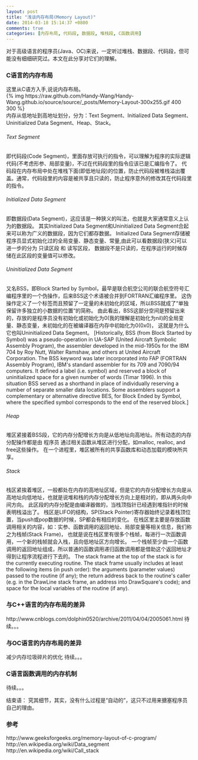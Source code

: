 ```yaml
---
layout: post
title: "浅谈内存布局(Memory Layout)"
date: 2014-03-18 15:14:37 +0800
comments: true
categories: [内存布局, 代码段, 数据段, 堆栈段, C函数调用]
---
```


对于高级语言的程序员(Java、OC)来说，一定听过堆栈、数据段、代码段，但可能没有细细研究过。本文在此分享对它们的理解。

<h3>C语言的内存布局</h3>
   这里从C语方入手,说说内存布局。<br/>
{% img https://raw.github.com/Handy-Wang/Handy-Wang.github.io/source/source/_posts/Memory-Layout-300x255.gif 400 300 %}<br/>
   内存从低地址到高地址划分，分为：Text Segment、Initialized Data Segment、Uninitialized Data Segment、Heap、Stack。<br/>
   
<h6>Text Segment</h6>
	即代码段(Code Segment)，里面存放可执行的指令，可以理解为程序的实际逻辑代码(不考虑形参、局部变量)，不过在代码段里的指令应该已是汇编指令了。
	代码段在内存布局中处在堆栈下面(即低地址段)的位置，防止代码段被堆栈溢出覆盖。通常，代码段里的内容是被共享且只读的，防止程序意外的修改其在代码段里的指令。

<h6>Initialized Data Segment</h6>
	即数据段(Data Segment)，这应该是一种狭义的叫法，也就是大家通常意义上认为的数据段。
	其实Initialized Data Segment和Uninitialized Data Segment合起来可以称为广义的数据段，因为它们都存数据。
	Initialized Data Segment存储被程序员显式初始化过的全局变量、静态变量、常量,由此可以看数据段(狭义)可以进一步的分为 只读区段 和 读写区段，
	数据段不是只读的，在程序运行的时候存储在此区段的变量值可以修改。

<h6>Uninitialized Data Segment</h6>
	又名BSS，即Block Started by Symbol，最早是联合航空公司的联合航空符号汇编程序里的一个伪操作，后来BSS这个术语被合并到FORTRAN汇编程序里。
	这伪操作定义了一个标签而且预留了一定量的未初始化的区域，所以BSS就成了“单独保留许多独立的小数据的位置“的简称。
	由此看出，BSS这部分空间是预留出来的，存放的是程序员没有初始化或初始化为0(我的理解是初始化为nil)的全局变量、静态变量，未初始化的在被编译器在内存中初始化为0(0x0)，
	这就是为什么它也叫Uninitialized Data Segment。
	[Historically, BSS (from Block Started by Symbol) was a pseudo-operation in UA-SAP (United Aircraft Symbolic Assembly Program), 
	the assembler developed in the mid-1950s for the IBM 704 by Roy Nutt, Walter Ramshaw, and others at United Aircraft Corporation.
	The BSS keyword was later incorporated into FAP (FORTRAN Assembly Program), IBM's standard assembler for its 709 and 7090/94 computers. 
	It defined a label (i.e. symbol) and reserved a block of uninitialized space for a given number of words (Timar 1996). 
	In this situation BSS served as a shorthand in place of individually reserving a number of separate smaller data locations. 
	Some assemblers support a complementary or alternative directive BES, for Block Ended by Symbol, 
	where the specified symbol corresponds to the end of the reserved block.]

<h6>Heap</h6>
	堆区紧接着BSS段，它的内存分配增长方向是从低地址向高地址。所有动态的内存分配操作都是由 程序员 通过相关函数从堆区进行分配，如malloc, realloc, and free这些操作。
	在一个进程里，堆区被所有的共享函数库和动态加载的模块所共享。

<h6>Stack</h6>
	栈区紧挨着堆区，一般都处在内存的高地址区域，但是它的内存分配增长方向是从高地址向低地址，也就是说堆和栈的内存分配增长方向上是相对的，即从两头向中间方向。
	此区段的内存分配是由编译器做的，当栈顶指针已经遇到堆指针的时候表明栈溢出了。
	栈区是LIFO的结构，SP(Stack Pointer)寄存器始终记录着栈顶位置，当push或pop数据的时候，SP都会有相应的变化。
	在栈区里主要是存放函数调用相关的内容，如：实参、函数调用的返回地址、局部变量等相关信息，我们称之为栈帧(Stack Frame)，
	也就是说在栈区里有很多个栈帧，每进行一次函数调用，一个新的栈帧就会入栈，且向低地址区方向增长。
	一个栈帧至少由一个函数调用的返回地址组成，所以普通的函数调用递归函数调用都是借助这个返回地址才得到让程序流程进行下去的。
	The stack frame at the top of the stack is for the currently executing routine. The stack frame usually includes at least the following items (in push order):
	the arguments (parameter values) passed to the routine (if any);
	the return address back to the routine's caller (e.g. in the DrawLine stack frame, an address into DrawSquare's code); and
	space for the local variables of the routine (if any).

<h3>与C++语言的内存布局的差异</h3>
	http://www.cnblogs.com/dolphin0520/archive/2011/04/04/2005061.html
待续。。。

<h3>与OC语言的内存布局的差异</h3>
	减少内存垃圾碎片的优化
待续。。。

<h3>C语言函数调用的内存机制</h3>
待续。。。

结束语：
究其细节，其实，没有什么过程是“自动的”，这只不过用来搪塞程序员自己的理由。

<h3>参考</h3>
http://www.geeksforgeeks.org/memory-layout-of-c-program/<br/>
http://en.wikipedia.org/wiki/Data_segment<br/>
http://en.wikipedia.org/wiki/Call_stack<br/>